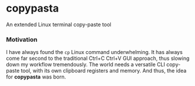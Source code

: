 # copypasta
An extended Linux terminal copy-paste tool

### Motivation
I have always found the `cp` Linux command underwhelming. It has always come far second to the traditional Ctrl+C Ctrl+V GUI approach, thus slowing down my workflow tremendously. The world needs a versatile CLI copy-paste tool, with its own clipboard registers and memory. And thus, the idea for **copypasta** was born.
